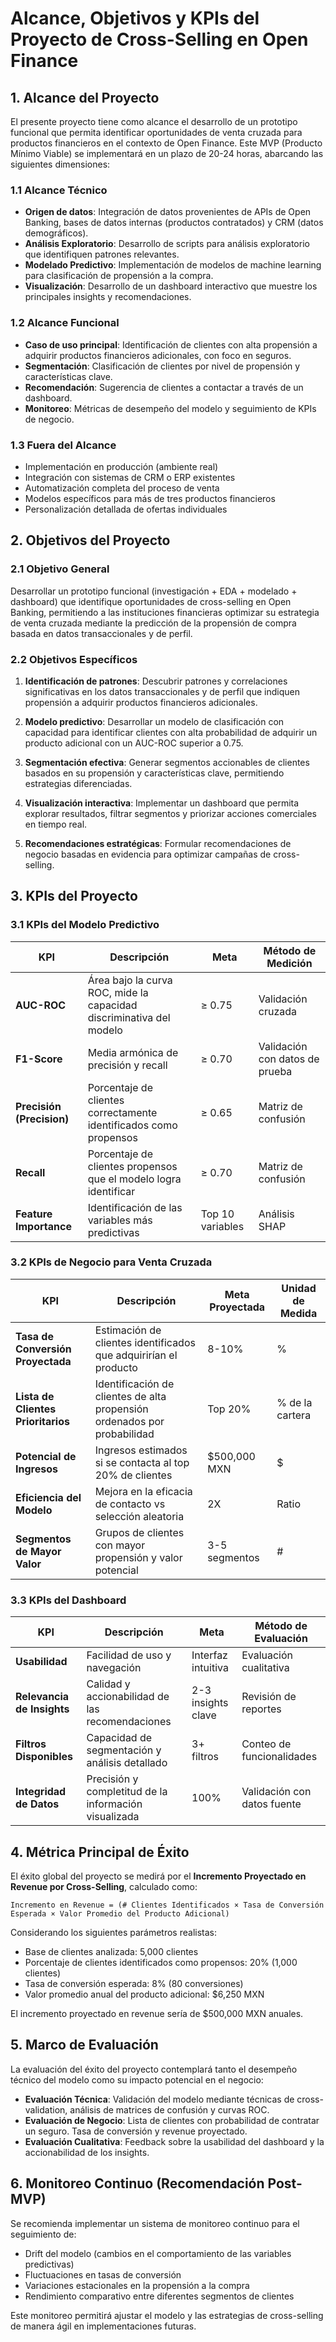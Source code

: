 # Alcance, Objetivos y KPIs del Proyecto de Cross-Selling en Open Finance

## 1. Alcance del Proyecto

El presente proyecto tiene como alcance el desarrollo de un prototipo funcional que permita identificar oportunidades de venta cruzada para productos financieros en el contexto de Open Finance. Este MVP (Producto Mínimo Viable) se implementará en un plazo de 20-24 horas, abarcando las siguientes dimensiones:

### 1.1 Alcance Técnico

- **Origen de datos**: Integración de datos provenientes de APIs de Open Banking, bases de datos internas (productos contratados) y CRM (datos demográficos).
- **Análisis Exploratorio**: Desarrollo de scripts para análisis exploratorio que identifiquen patrones relevantes.
- **Modelado Predictivo**: Implementación de modelos de machine learning para clasificación de propensión a la compra.
- **Visualización**: Desarrollo de un dashboard interactivo que muestre los principales insights y recomendaciones.

### 1.2 Alcance Funcional

- **Caso de uso principal**: Identificación de clientes con alta propensión a adquirir productos financieros adicionales, con foco en seguros.
- **Segmentación**: Clasificación de clientes por nivel de propensión y características clave.
- **Recomendación**: Sugerencia de clientes a contactar a través de un dashboard.
- **Monitoreo**: Métricas de desempeño del modelo y seguimiento de KPIs de negocio.

### 1.3 Fuera del Alcance

- Implementación en producción (ambiente real)
- Integración con sistemas de CRM o ERP existentes
- Automatización completa del proceso de venta
- Modelos específicos para más de tres productos financieros
- Personalización detallada de ofertas individuales

## 2. Objetivos del Proyecto

### 2.1 Objetivo General

Desarrollar un prototipo funcional (investigación + EDA + modelado + dashboard) que identifique oportunidades de cross-selling en Open Banking, permitiendo a las instituciones financieras optimizar su estrategia de venta cruzada mediante la predicción de la propensión de compra basada en datos transaccionales y de perfil.

### 2.2 Objetivos Específicos

1. **Identificación de patrones**: Descubrir patrones y correlaciones significativas en los datos transaccionales y de perfil que indiquen propensión a adquirir productos financieros adicionales.

2. **Modelo predictivo**: Desarrollar un modelo de clasificación con capacidad para identificar clientes con alta probabilidad de adquirir un producto adicional con un AUC-ROC superior a 0.75.

3. **Segmentación efectiva**: Generar segmentos accionables de clientes basados en su propensión y características clave, permitiendo estrategias diferenciadas.

4. **Visualización interactiva**: Implementar un dashboard que permita explorar resultados, filtrar segmentos y priorizar acciones comerciales en tiempo real.

5. **Recomendaciones estratégicas**: Formular recomendaciones de negocio basadas en evidencia para optimizar campañas de cross-selling.

## 3. KPIs del Proyecto

### 3.1 KPIs del Modelo Predictivo

| KPI | Descripción | Meta | Método de Medición |
|-----|-------------|------|-------------------|
| **AUC-ROC** | Área bajo la curva ROC, mide la capacidad discriminativa del modelo | ≥ 0.75 | Validación cruzada |
| **F1-Score** | Media armónica de precisión y recall | ≥ 0.70 | Validación con datos de prueba |
| **Precisión (Precision)** | Porcentaje de clientes correctamente identificados como propensos | ≥ 0.65 | Matriz de confusión |
| **Recall** | Porcentaje de clientes propensos que el modelo logra identificar | ≥ 0.70 | Matriz de confusión |
| **Feature Importance** | Identificación de las variables más predictivas | Top 10 variables | Análisis SHAP |

### 3.2 KPIs de Negocio para Venta Cruzada

| KPI | Descripción | Meta Proyectada | Unidad de Medida |
|-----|-------------|----------------|------------------|
| **Tasa de Conversión Proyectada** | Estimación de clientes identificados que adquirirían el producto | 8-10% | % |
| **Lista de Clientes Prioritarios** | Identificación de clientes de alta propensión ordenados por probabilidad | Top 20% | % de la cartera |
| **Potencial de Ingresos** | Ingresos estimados si se contacta al top 20% de clientes | $500,000 MXN | $ |
| **Eficiencia del Modelo** | Mejora en la eficacia de contacto vs selección aleatoria | 2X | Ratio |
| **Segmentos de Mayor Valor** | Grupos de clientes con mayor propensión y valor potencial | 3-5 segmentos | # |

### 3.3 KPIs del Dashboard

| KPI | Descripción | Meta | Método de Evaluación |
|-----|-------------|------|----------------------|
| **Usabilidad** | Facilidad de uso y navegación | Interfaz intuitiva | Evaluación cualitativa |
| **Relevancia de Insights** | Calidad y accionabilidad de las recomendaciones | 2-3 insights clave | Revisión de reportes |
| **Filtros Disponibles** | Capacidad de segmentación y análisis detallado | 3+ filtros | Conteo de funcionalidades |
| **Integridad de Datos** | Precisión y completitud de la información visualizada | 100% | Validación con datos fuente |

## 4. Métrica Principal de Éxito

El éxito global del proyecto se medirá por el **Incremento Proyectado en Revenue por Cross-Selling**, calculado como:

`Incremento en Revenue = (# Clientes Identificados × Tasa de Conversión Esperada × Valor Promedio del Producto Adicional)`

Considerando los siguientes parámetros realistas:
- Base de clientes analizada: 5,000 clientes
- Porcentaje de clientes identificados como propensos: 20% (1,000 clientes)
- Tasa de conversión esperada: 8% (80 conversiones)
- Valor promedio anual del producto adicional: $6,250 MXN

El incremento proyectado en revenue sería de $500,000 MXN anuales.

## 5. Marco de Evaluación

La evaluación del éxito del proyecto contemplará tanto el desempeño técnico del modelo como su impacto potencial en el negocio:

- **Evaluación Técnica**: Validación del modelo mediante técnicas de cross-validation, análisis de matrices de confusión y curvas ROC.
- **Evaluación de Negocio**: Lista de clientes con probabilidad de contratar un seguro. Tasa de conversión y revenue proyectado.
- **Evaluación Cualitativa**: Feedback sobre la usabilidad del dashboard y la accionabilidad de los insights.

## 6. Monitoreo Continuo (Recomendación Post-MVP)

Se recomienda implementar un sistema de monitoreo continuo para el seguimiento de:

- Drift del modelo (cambios en el comportamiento de las variables predictivas)
- Fluctuaciones en tasas de conversión
- Variaciones estacionales en la propensión a la compra
- Rendimiento comparativo entre diferentes segmentos de clientes

Este monitoreo permitirá ajustar el modelo y las estrategias de cross-selling de manera ágil en implementaciones futuras.

